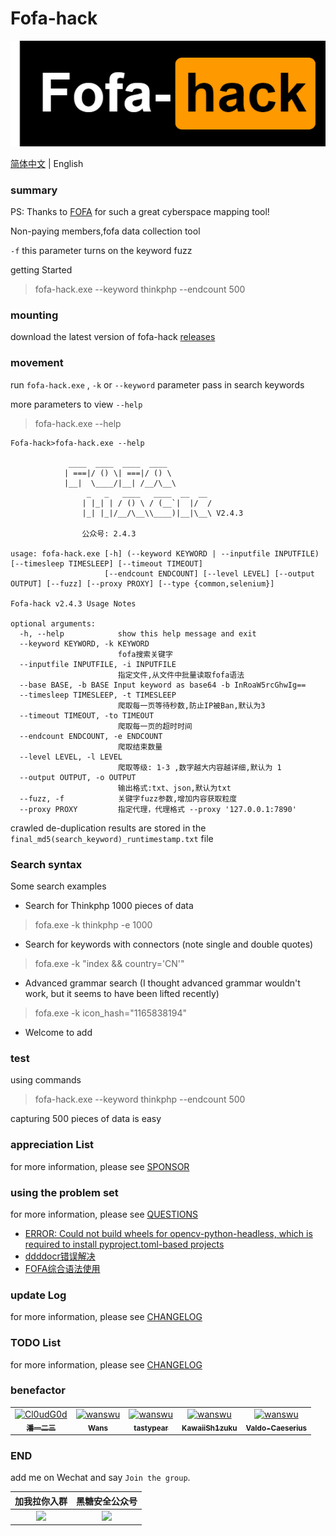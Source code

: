 # Fofa-hack

![Fofa-hack](../images/logo.png)

[简体中文](../README.md) | English
### summary

PS: Thanks to [FOFA](https://fofa.info/) for such a great cyberspace mapping tool!

Non-paying members,fofa data collection tool

`-f` this parameter turns on the keyword fuzz

getting Started
> fofa-hack.exe --keyword thinkphp --endcount 500
### mounting

download the latest version of fofa-hack [releases](https://github.com/Cl0udG0d/Fofa-hack/releases)

### movement

run `fofa-hack.exe` , `-k` or `--keyword` parameter pass in search keywords

more parameters to view `--help`

> fofa-hack.exe --help

```shell
Fofa-hack>fofa-hack.exe --help

             ____  ____  ____  ____
            | ===|/ () \| ===|/ () \
            |__|  \____/|__| /__/\__\
                 _   _   ____   ____  __  __
                | |_| | / () \ / (__`|  |/  /
                |_| |_|/__/\__\\____)|__|\__\ V2.4.3

                公众号: 2.4.3

usage: fofa-hack.exe [-h] (--keyword KEYWORD | --inputfile INPUTFILE) [--timesleep TIMESLEEP] [--timeout TIMEOUT]
                     [--endcount ENDCOUNT] [--level LEVEL] [--output OUTPUT] [--fuzz] [--proxy PROXY] [--type {common,selenium}]

Fofa-hack v2.4.3 Usage Notes

optional arguments:
  -h, --help            show this help message and exit
  --keyword KEYWORD, -k KEYWORD
                        fofa搜索关键字
  --inputfile INPUTFILE, -i INPUTFILE
                        指定文件,从文件中批量读取fofa语法
  --base BASE, -b BASE Input keyword as base64 -b InRoaW5rcGhwIg==
  --timesleep TIMESLEEP, -t TIMESLEEP
                        爬取每一页等待秒数,防止IP被Ban,默认为3
  --timeout TIMEOUT, -to TIMEOUT
                        爬取每一页的超时时间
  --endcount ENDCOUNT, -e ENDCOUNT
                        爬取结束数量
  --level LEVEL, -l LEVEL
                        爬取等级: 1-3 ,数字越大内容越详细,默认为 1
  --output OUTPUT, -o OUTPUT
                        输出格式:txt、json,默认为txt
  --fuzz, -f            关键字fuzz参数,增加内容获取粒度
  --proxy PROXY         指定代理，代理格式 --proxy '127.0.0.1:7890'
```

crawled de-duplication results are stored in the `final_md5(search_keyword)_runtimestamp.txt` file

### Search syntax
Some search examples
+ Search for Thinkphp 1000 pieces of data
> fofa.exe -k thinkphp -e 1000
+ Search for keywords with connectors (note single and double quotes)
> fofa.exe -k "index && country='CN'"
+ Advanced grammar search (I thought advanced grammar wouldn't work, but it seems to have been lifted recently)
> fofa.exe -k icon_hash="1165838194"
+ Welcome to add

### test

using commands

> fofa-hack.exe --keyword thinkphp --endcount 500

capturing 500 pieces of data is easy

### appreciation List

for more information, please see [SPONSOR](docs/SPONSOR.md)

### using the problem set

for more information, please see [QUESTIONS](docs/QUESTIONS.md)

+ [ERROR: Could not build wheels for opencv-python-headless, which is required to install pyproject.toml-based projects](docs/QUESTIONS.md#opencv-python错误)
+ [ddddocr错误解决](docs/QUESTIONS.md#ddddocr错误解决)
+ [FOFA综合语法使用](docs/QUESTIONS.md#FOFA综合语法使用)

### update Log

for more information, please see [CHANGELOG](docs/CHANGELOG.md)

### TODO List

for more information, please see [CHANGELOG](docs/TODO.md)

### benefactor

<table>
<tr>
    <td align="center">
        <a href="https://github.com/Cl0udG0d">
            <img src="https://avatars.githubusercontent.com/u/45556496?v=4" width="100;" alt="Cl0udG0d"/>
            <br />
            <sub><b>潘一二三</b></sub>
        </a>
    </td>
    <td align="center">
        <a href="https://github.com/wanswu">
            <img src="https://avatars.githubusercontent.com/u/49047734?v=4" width="100;" alt="wanswu"/>
            <br />
            <sub><b>Wans</b></sub>
        </a>
    </td>
    <td align="center">
        <a href="https://github.com/tastypear">
            <img src="https://avatars.githubusercontent.com/u/1382667?v=4" width="100;" alt="wanswu"/>
            <br />
            <sub><b>tastypear</b></sub>
        </a>
    </td>
    <td align="center">
        <a href="https://github.com/KawaiiSh1zuku">
            <img src="https://avatars.githubusercontent.com/u/51824296?v=4" width="100;" alt="wanswu"/>
            <br />
            <sub><b>KawaiiSh1zuku</b></sub>
        </a>
    </td>
    <td align="center">
        <a href="https://github.com/Valdo-Caeserius">
            <img src="https://avatars.githubusercontent.com/u/148833225?v=4" width="100;" alt="wanswu"/>
            <br />
            <sub><b>Valdo-Caeserius</b></sub>
        </a>
    </td>
</tr>
</table>

### END 

add me on Wechat and say `Join the group`.

|               加我拉你入群               |                                                            黑糖安全公众号                                                             |
|:----------------------------------------------------------: |:------------------------------------------------------------------------------------------------------------------------------:|
| <img src="https://springbird3.oss-cn-chengdu.aliyuncs.com/lianxiang/1a1f7894a170bec207e61bf86a01592.jpg" width="300"/> | <img src="https://springbird3.oss-cn-chengdu.aliyuncs.com/lianxiang/qrcode_for_gh_cead8e1080d6_430.jpg" width="300"/> |